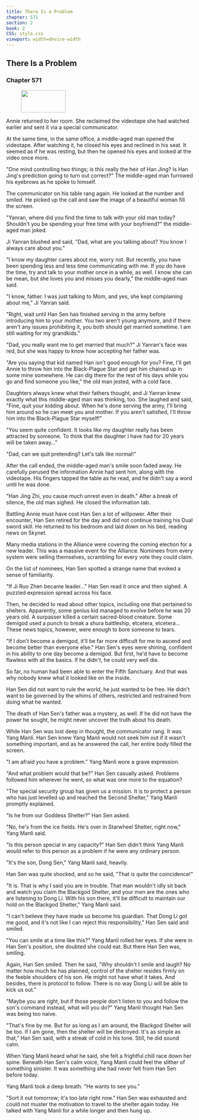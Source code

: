 ```yaml
---
title: There Is a Problem
chapter: 571
section: 2
book: 2
CSS: style.css
viewport: width=device-width
---
```


## There Is a Problem

### Chapter 571

<figure>
	<img src="../Images/gem.gif" alt="" id="gem" width="120" height="60" />
</figure>

Annie returned to her room. She reclaimed the videotape she had watched earlier and sent it via a special communicator.

At the same time, in the same office, a middle-aged man opened the videotape. After watching it, he closed his eyes and reclined in his seat. It seemed as if he was resting, but then he opened his eyes and looked at the video once more.

"One mind controlling two things; is this really the heir of Han Jing? Is Han Jing's prediction going to turn out correct?" The middle-aged man furrowed his eyebrows as he spoke to himself.

The communicator on his table rang again. He looked at the number and smiled. He picked up the call and saw the image of a beautiful woman fill the screen.

"Yanran, where did you find the time to talk with your old man today? Shouldn't you be spending your free time with your boyfriend?" the middle-aged man joked.

Ji Yanran blushed and said, "Dad, what are you talking about? You know I always care about you."

"I know my daughter cares about me, worry not. But recently, you have been spending less and less time communicating with me. If you do have the time, try and talk to your mother once in a while, as well. I know she can be mean, but she loves you and misses you dearly," the middle-aged man said.

"I know, father. I was just talking to Mom, and yes, she kept complaining about me," Ji Yanran said.

"Right, wait until Han Sen has finished serving in the army before introducing him to your mother. You two aren't young anymore, and if there aren't any issues prohibiting it, you both should get married sometime. I am still waiting for my grandkids."

"Dad, you really want me to get married that much?" Ji Yanran's face was red, but she was happy to know how accepting her father was.

"Are you saying that kid named Han isn't good enough for you? Fine, I'll get Annie to throw him into the Black-Plague Star and get him chained up in some mine somewhere. He can dig there for the rest of his days while you go and find someone you like," the old man jested, with a cold face.

Daughters always knew what their fathers thought, and Ji Yanran knew exactly what this middle-aged man was thinking, too. She laughed and said, "Fine, quit your kidding about. When he's done serving the army, I'll bring him around so he can meet you and mother. If you aren't satisfied, I'll throw him into the Black-Plague Star myself!"

"You seem quite confident. It looks like my daughter really has been attracted by someone. To think that the daughter I have had for 20 years will be taken away…"

"Dad, can we quit pretending? Let's talk like normal!"

After the call ended, the middle-aged man's smile soon faded away. He carefully perused the information Annie had sent him, along with the videotape. His fingers tapped the table as he read, and he didn't say a word until he was done.

"Han Jing Zhi, you cause much unrest even in death." After a break of silence, the old man sighed. He closed the information tab.

Battling Annie must have cost Han Sen a lot of willpower. After their encounter, Han Sen retired for the day and did not continue training his Dual sword skill. He returned to his bedroom and laid down on his bed, reading news on Skynet.

Many media stations in the Alliance were covering the coming election for a new leader. This was a massive event for the Alliance. Nominees from every system were selling themselves, scrambling for every vote they could claim.

On the list of nominees, Han Sen spotted a strange name that evoked a sense of familiarity.

"If Ji Ruo Zhen became leader…" Han Sen read it once and then sighed. A puzzled expression spread across his face.

Then, he decided to read about other topics, including one that pertained to shelters. Apparently, some genius kid managed to evolve before he was 20 years old. A surpasser killed a certain sacred-blood creature. Some demigod used a punch to break a shura battleship, etcetera, etcetera… These news topics, however, were enough to bore someone to tears.

"If I don't become a demigod, it'll be far more difficult for me to ascend and become better than everyone else." Han Sen's eyes were shining, confident in his ability to one day become a demigod. But first, he'd have to become flawless with all the basics. If he didn't, he could very well die.

So far, no human had been able to enter the Fifth Sanctuary. And that was why nobody knew what it looked like on the inside.

Han Sen did not want to rule the world, he just wanted to be free. He didn't want to be governed by the whims of others, restricted and restrained from doing what he wanted.

The death of Han Sen's father was a mystery, as well. If he did not have the power he sought, he might never uncover the truth about his death.

While Han Sen was lost deep in thought, the communicator rang. It was Yang Manli. Han Sen knew Yang Manli would not seek him out if it wasn't something important, and as he answered the call, her entire body filled the screen.

"I am afraid you have a problem." Yang Manli wore a grave expression.

"And what problem would that be?" Han Sen casually asked. Problems followed him wherever he went, so what was one more to the equation?

"The special security group has given us a mission. It is to protect a person who has just levelled up and reached the Second Shelter," Yang Manli promptly explained.

"Is he from our Goddess Shelter?" Han Sen asked.

"No, he's from the ice fields. He's over in Starwheel Shelter, right now," Yang Manli said.

"Is this person special in any capacity?" Han Sen didn't think Yang Manli would refer to this person as a problem if he were any ordinary person.

"It's the son, Dong Sen," Yang Manli said, heavily.

Han Sen was quite shocked, and so he said, "That is quite the coincidence!"

"It is. That is why I said you are in trouble. That man wouldn't idly sit back and watch you claim the Blackgod Shelter, and your men are the ones who are listening to Dong Li. With his son there, it'll be difficult to maintain our hold on the Blackgod Shelter," Yang Manli said.

"I can't believe they have made us become his guardian. That Dong Li got me good, and it's not like I can reject this responsibility," Han Sen said and smiled.

"You can smile at a time like this?" Yang Manli rolled her eyes. If she were in Han Sen's position, she doubted she could eat. But there Han Sen was, smiling.

Again, Han Sen smiled. Then he said, "Why shouldn't I smile and laugh? No matter how much he has planned, control of the shelter resides firmly on the feeble shoulders of his son. He might not have what it takes. And besides, there is protocol to follow. There is no way Dong Li will be able to kick us out."

"Maybe you are right, but if those people don't listen to you and follow the son's command instead, what will you do?" Yang Manli thought Han Sen was being too naive.

"That's fine by me. But for as long as I am around, the Blackgod Shelter will be too. If I am gone, then the shelter will be destroyed. It's as simple as that," Han Sen said, with a streak of cold in his tone. Still, he did sound calm.

When Yang Manli heard what he said, she felt a frightful chill race down her spine. Beneath Han Sen's calm voice, Yang Manli could feel the slither of something sinister. It was something she had never felt from Han Sen before today.

Yang Manli took a deep breath. "He wants to see you."

"Sort it out tomorrow; it's too late right now." Han Sen was exhausted and could not muster the motivation to travel to the shelter again today. He talked with Yang Manli for a while longer and then hung up.